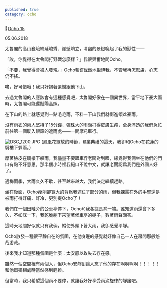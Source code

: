 ```yaml
---
published: true
category: ocho
---
```

🔼[Ocho 15](https://tsainei.com/Ocho-15/)

05.06.2018

太魯閣的高山巍峨綿延峻秀、崖壁峭立，清幽的景緻喚起了我的獸性——

「誒，你覺得在太魯閣打野戰怎麼樣？」我很興奮地問Ocho。

「不要，我覺得會被人發現。」Ocho斬釘截鐵地拒絕我，不管我再怎麼盧，心志仍不搖。

唉，好可惜哦！我只好抱著遺憾跟他下山。

去過太魯閣的人應該會有這種感覺吧，太魯閣好像在一個異世界，當平地下豪大雨時，太魯閣可能還豔陽高照。

在下山的路上就感覺到一點毛毛雨，不料一下山我們就衝進傾盆豪雨。

沒有雨衣的兩人堅持了15分鐘，彈珠大的雨滴打得皮膚生疼，全身溼透的我們急忙前往第一個駛入眼簾的遮雨處——一間摩托車行。

![DSC_1200.JPG]({{site.baseurl}}/images/DSC_1200.JPG)
(鳳凰花綻放的時節，畢業典禮的這天，我卻和Ocho在花蓮的騎樓下躲雨。）

厚著臉皮在騎樓下躲雨，我儘量不要跟車行老闆對到眼，總覺得我倆坐在他們的門口有點不好意思。那半個小時裡我絕口不說中文，就讓老闆認爲我們是外國人好了。

遇梅雨季，大雨久久不歇，甚至越來越大，我們決定繼續趕路。

坐在後面，Ocho瘦削卻寬大的背爲我遮住了部分的雨，但我裸露在外的手臂還是被雨打得好痛、好冷，更別提Ocho了！

我們在一個田畦旁的公車亭停下，Ocho和我各據長凳一端。誰知道雨還會下多久，不如眯一下，我乾脆躺下來望著候車亭的棚子，數著雨聲滴答。

這時天地間好似就只有我倆，縱使外頭下著大雨，我卻感覺平靜。

Ocho散發一種很平靜自在的氛圍，在他身邊的感覺就好像自己一人在房間那般悠哉游哉。

後來我才知道那種氛圍是什麼：太安靜以致失去存在感。

雖然一個空間裡有兩個人，但Ocho安靜到讓人忘了他的存在啊啊啊啊！！！！！和他單獨相處時當然感到輕鬆。

但當時，我只希望這個雨不要停，就讓我好好享受雨滴旋律的靜謐吧。
